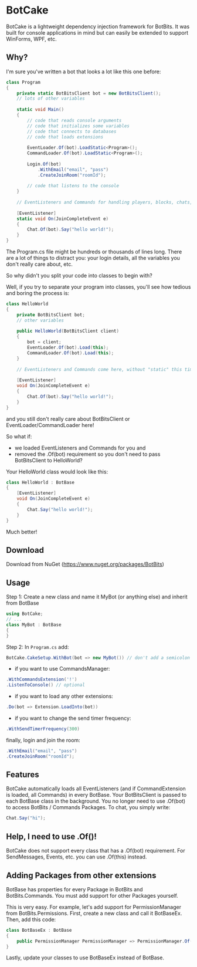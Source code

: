 # BotCake

BotCake is a lightweight dependency injection framework for BotBits. It was built for console applications in mind but can easily be extended to support WinForms, WPF, etc.

## Why?

I'm sure you've written a bot that looks a lot like this one before:

```csharp
class Program
{
    private static BotBitsClient bot = new BotBitsClient();
    // lots of other variables
    
    static void Main()
    {
        // code that reads console arguments
        // code that initializes some variables
        // code that connects to databases
        // code that loads extensions
        
        EventLoader.Of(bot).LoadStatic<Program>();
        CommandLoader.Of(bot).LoadStatic<Program>();
        
        Login.Of(bot)
            .WithEmail("email", "pass")
            .CreateJoinRoom("roomId");  
        
        // code that listens to the console  
    }
    
    // EventListeners and Commands for handling players, blocks, chats, etc.
    
    [EventListener]
    static void On(JoinCompleteEvent e) 
    {
        Chat.Of(bot).Say("hello world!");
    }
}
```
The Program.cs file might be hundreds or thousands of lines long. There are a lot of things to distract you: your login details, all the variables you don't really care about, etc.

So why didn't you split your code into classes to begin with?

Well, if you try to separate your program into classes, you'll see how tedious and boring the process is:
```csharp
class HelloWorld
{
    private BotBitsClient bot;          
    // other variables
    
    public HelloWorld(BotBitsClient client)
    {
        bot = client;
        EventLoader.Of(bot).Load(this);
        CommandLoader.Of(bot).Load(this);
    }
    
    // EventListeners and Commands come here, without "static" this time please
    
    [EventListener]
    void On(JoinCompleteEvent e) 
    {
        Chat.Of(bot).Say("hello world!");
    }
}
```
and you still don't really care about BotBitsClient or EventLoader/CommandLoader here!

So what if:
- we loaded EventListeners and Commands for you and
- removed the .Of(bot) requirement so you don't need to pass BotBitsClient to HelloWorld?

Your HelloWorld class would look like this:
```csharp
class HelloWorld : BotBase
{
    [EventListener]
    void On(JoinCompleteEvent e) 
    {
        Chat.Say("hello world!");
    }
}
```

Much better!

## Download
Download from NuGet (https://www.nuget.org/packages/BotBits)

## Usage
Step 1: Create a new class and name it MyBot (or anything else) and inherit from BotBase
```csharp
using BotCake;
// ...
class MyBot : BotBase 
{
}
```

Step 2: In ```Program.cs``` add:
```csharp
BotCake.CakeSetup.WithBot(bot => new MyBot()) // don't add a semicolon yet!
```

- if you want to use CommandsManager:
```csharp
.WithCommandsExtension('!')
.ListenToConsole() // optional
```

- if you want to load any other extensions:
```csharp
.Do(bot => Extension.LoadInto(bot))
```

- if you want to change the send timer frequency:
```csharp
.WithSendTimerFrequency(300)
```

finally, login and join the room:
```csharp
.WithEmail("email", "pass")
.CreateJoinRoom("roomId");
```

## Features

BotCake automatically loads all EventListeners (and if CommandExtension is loaded, all Commands) in every BotBase. Your BotBitsClient is passed to each BotBase class in the background. 
You no longer need to use .Of(bot) to access BotBits / Commands Packages. To chat, you simply write:

```csharp
Chat.Say("hi");
```

## Help, I need to use .Of()!
BotCake does not support every class that has a .Of(bot) requirement. For SendMessages, Events, etc. you can use .Of(this) instead.

## Adding Packages from other extensions

BotBase has properties for every Package in BotBits and BotBits.Commands. You must add support for other Packages yourself.

This is very easy. For example, let's add support for PermissionManager from BotBits.Permissions.
First, create a new class and call it BotBaseEx.
Then, add this code:
```csharp
class BotBaseEx : BotBase 
{
    public PermissionManager PermissionManager => PermissionManager.Of(this);
}
```
Lastly, update your classes to use BotBaseEx instead of BotBase.


